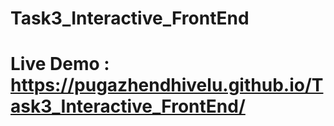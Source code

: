 # Task3_Interactive_FrontEnd
# Live Demo : https://pugazhendhivelu.github.io/Task3_Interactive_FrontEnd/
